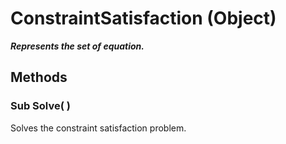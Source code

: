 # ConstraintSatisfaction (Object)

**_Represents the set of equation._**

## Methods

### Sub **Solve**( )

Solves the constraint satisfaction problem.
